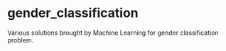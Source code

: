 # gender_classification
Various solutions brought by Machine Learning for gender classification problem.

